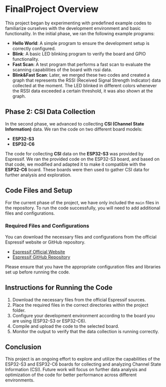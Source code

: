 # FinalProject Overview

This project began by experimenting with predefined example codes to familiarize ourselves with the development environment and basic functionality. In the initial phase, we ran the following example programs:

- **Hello World**: A simple program to ensure the development setup is correctly configured.
- **Blink**: A basic LED blinking program to verify the board and GPIO functionality.
- **Fast Scan**: A test program that performs a fast scan to evaluate the scanning capabilities of the board with rssi data.
- **Blink&Fast Scan**:  Later, we merged these two codes and created a graph that represents the RSSI (Received Signal Strength Indicator) data collected at the moment. The LED blinked in different colors whenever the RSSI data exceeded a certain threshold, it was also shown at the graph.

## Phase 2: CSI Data Collection

In the second phase, we advanced to collecting **CSI (Channel State Information)** data. We ran the code on two different board models:
- **ESP32-S3**
- **ESP32-C6**

The code for collecting **CSI** data on the **ESP32-S3** was provided by Espressif. We ran the provided code on the ESP32-S3 board, and based on that code, we modified and adapted it to make it compatible with the **ESP32-C6** board. These boards were then used to gather CSI data for further analysis and exploration.

## Code Files and Setup

For the current phase of the project, we have only included the `main` files in the repository. To run the code successfully, you will need to add additional files and configurations.

### Required Files and Configurations

You can download the necessary files and configurations from the official Espressif website or GitHub repository.

- [Espressif Official Website](https://www.espressif.com)
- [Espressif GitHub Repository](https://github.com/espressif)

Please ensure that you have the appropriate configuration files and libraries set up before running the code.

## Instructions for Running the Code

1. Download the necessary files from the official Espressif sources.
2. Place the required files in the correct directories within the project folder.
3. Configure your development environment according to the board you are using (ESP32-S3 or ESP32-C6).
4. Compile and upload the code to the selected board.
5. Monitor the output to verify that the data collection is running correctly.

## Conclusion

This project is an ongoing effort to explore and utilize the capabilities of the ESP32-S3 and ESP32-C6 boards for collecting and analyzing Channel State Information (CSI). Future work will focus on further data analysis and optimization of the code for better performance across different environments.
